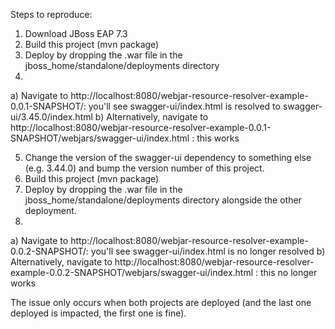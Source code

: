 Steps to reproduce:

1. Download JBoss EAP 7.3
2. Build this project (mvn package)
3. Deploy by dropping the .war file in the jboss_home/standalone/deployments directory
4.
a) Navigate to http://localhost:8080/webjar-resource-resolver-example-0.0.1-SNAPSHOT/: you'll see swagger-ui/index.html is resolved to swagger-ui/3.45.0/index.html
b) Alternatively, navigate to http://localhost:8080/webjar-resource-resolver-example-0.0.1-SNAPSHOT/webjars/swagger-ui/index.html : this works

5. Change the version of the swagger-ui dependency to something else (e.g. 3.44.0) and bump the version number of this project.
6. Build this project (mvn package)
7. Deploy by dropping the .war file in the jboss_home/standalone/deployments directory alongside the other deployment.
8.
a) Navigate to http://localhost:8080/webjar-resource-resolver-example-0.0.2-SNAPSHOT/: you'll see swagger-ui/index.html is no longer resolved
b) Alternatively, navigate to http://localhost:8080/webjar-resource-resolver-example-0.0.2-SNAPSHOT/webjars/swagger-ui/index.html : this no longer works

The issue only occurs when both projects are deployed (and the last one deployed is impacted, the first one is fine).